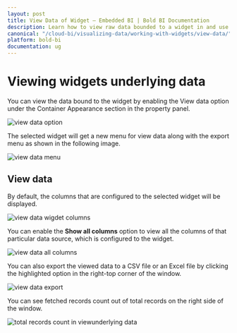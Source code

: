 ```yaml
---
layout: post
title: View Data of Widget – Embedded BI | Bold BI Documentation
description: Learn how to view raw data bounded to a widget in and use its different export options in Bold BI Embedded dashboard.
canonical: "/cloud-bi/visualizing-data/working-with-widgets/view-data/"
platform: bold-bi
documentation: ug
---
```


# Viewing widgets underlying data

You can view the data bound to the widget by enabling the View data option under the Container Appearance section in the property panel.

![view data option](/bold-bi-docs/static/assets/embedded/visualizing-data/working-with-widgets/images/viewdataoptionindesigner.png#max-width=68%)

The selected widget will get a new menu for view data along with the export menu as shown in the following image.

![view data menu](/bold-bi-docs/static/assets/embedded/visualizing-data/working-with-widgets/images/viewdataoptionincontrolmenu.png#max-width=40%)

## View data

By default, the columns that are configured to the selected widget will be displayed.

![view data wigdet columns](/bold-bi-docs/static/assets/embedded/visualizing-data/working-with-widgets/images/viewdatadefaultcolumns.png#max-width=85%)

You can enable the **Show all columns** option to view all the columns of that particular data source, which is configured to the widget.

![view data all columns](/bold-bi-docs/static/assets/embedded/visualizing-data/working-with-widgets/images/viewdataallcolumns.png#max-width=85%)

You can also export the viewed data to a CSV file or an Excel file by clicking the highlighted option in the right-top corner of the window.

![view data export](/bold-bi-docs/static/assets/embedded/visualizing-data/working-with-widgets/images/viewdataexportmenu.png#max-width=85%)

You can see fetched records count out of total records on the right side of the window.
 
 ![total records count in viewunderlying data](/bold-bi-docs/static/assets/embedded/visualizing-data/working-with-widgets/images/viewdatacountmessage.png#max-width=85%)